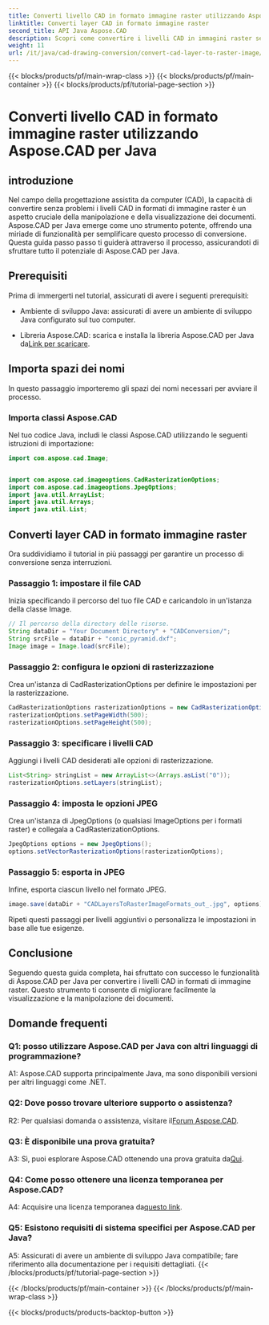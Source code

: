 ```yaml
---
title: Converti livello CAD in formato immagine raster utilizzando Aspose.CAD per Java
linktitle: Converti layer CAD in formato immagine raster
second_title: API Java Aspose.CAD
description: Scopri come convertire i livelli CAD in immagini raster senza sforzo con Aspose.CAD per Java. Segui la nostra guida passo passo per una visualizzazione fluida dei documenti.
weight: 11
url: /it/java/cad-drawing-conversion/convert-cad-layer-to-raster-image/
---
```


{{< blocks/products/pf/main-wrap-class >}}
{{< blocks/products/pf/main-container >}}
{{< blocks/products/pf/tutorial-page-section >}}

# Converti livello CAD in formato immagine raster utilizzando Aspose.CAD per Java

## introduzione

Nel campo della progettazione assistita da computer (CAD), la capacità di convertire senza problemi i livelli CAD in formati di immagine raster è un aspetto cruciale della manipolazione e della visualizzazione dei documenti. Aspose.CAD per Java emerge come uno strumento potente, offrendo una miriade di funzionalità per semplificare questo processo di conversione. Questa guida passo passo ti guiderà attraverso il processo, assicurandoti di sfruttare tutto il potenziale di Aspose.CAD per Java.

## Prerequisiti

Prima di immergerti nel tutorial, assicurati di avere i seguenti prerequisiti:

- Ambiente di sviluppo Java: assicurati di avere un ambiente di sviluppo Java configurato sul tuo computer.

-  Libreria Aspose.CAD: scarica e installa la libreria Aspose.CAD per Java da[Link per scaricare](https://releases.aspose.com/cad/java/).

## Importa spazi dei nomi

In questo passaggio importeremo gli spazi dei nomi necessari per avviare il processo.

### Importa classi Aspose.CAD

Nel tuo codice Java, includi le classi Aspose.CAD utilizzando le seguenti istruzioni di importazione:

```java
import com.aspose.cad.Image;


import com.aspose.cad.imageoptions.CadRasterizationOptions;
import com.aspose.cad.imageoptions.JpegOptions;
import java.util.ArrayList;
import java.util.Arrays;
import java.util.List;
```

## Converti layer CAD in formato immagine raster

Ora suddividiamo il tutorial in più passaggi per garantire un processo di conversione senza interruzioni.

### Passaggio 1: impostare il file CAD

Inizia specificando il percorso del tuo file CAD e caricandolo in un'istanza della classe Image.

```java
// Il percorso della directory delle risorse.
String dataDir = "Your Document Directory" + "CADConversion/";
String srcFile = dataDir + "conic_pyramid.dxf";
Image image = Image.load(srcFile);
```

### Passaggio 2: configura le opzioni di rasterizzazione

Crea un'istanza di CadRasterizationOptions per definire le impostazioni per la rasterizzazione.

```java
CadRasterizationOptions rasterizationOptions = new CadRasterizationOptions();
rasterizationOptions.setPageWidth(500);
rasterizationOptions.setPageHeight(500);
```

### Passaggio 3: specificare i livelli CAD

Aggiungi i livelli CAD desiderati alle opzioni di rasterizzazione.

```java
List<String> stringList = new ArrayList<>(Arrays.asList("0"));
rasterizationOptions.setLayers(stringList);
```

### Passaggio 4: imposta le opzioni JPEG

Crea un'istanza di JpegOptions (o qualsiasi ImageOptions per i formati raster) e collegala a CadRasterizationOptions.

```java
JpegOptions options = new JpegOptions();
options.setVectorRasterizationOptions(rasterizationOptions);
```

### Passaggio 5: esporta in JPEG

Infine, esporta ciascun livello nel formato JPEG.

```java
image.save(dataDir + "CADLayersToRasterImageFormats_out_.jpg", options);
```

Ripeti questi passaggi per livelli aggiuntivi o personalizza le impostazioni in base alle tue esigenze.

## Conclusione

Seguendo questa guida completa, hai sfruttato con successo le funzionalità di Aspose.CAD per Java per convertire i livelli CAD in formati di immagine raster. Questo strumento ti consente di migliorare facilmente la visualizzazione e la manipolazione dei documenti.

## Domande frequenti

### Q1: posso utilizzare Aspose.CAD per Java con altri linguaggi di programmazione?

A1: Aspose.CAD supporta principalmente Java, ma sono disponibili versioni per altri linguaggi come .NET.

### Q2: Dove posso trovare ulteriore supporto o assistenza?

 R2: Per qualsiasi domanda o assistenza, visitare il[Forum Aspose.CAD](https://forum.aspose.com/c/cad/19).

### Q3: È disponibile una prova gratuita?

 A3: Sì, puoi esplorare Aspose.CAD ottenendo una prova gratuita da[Qui](https://releases.aspose.com/).

### Q4: Come posso ottenere una licenza temporanea per Aspose.CAD?

 A4: Acquisire una licenza temporanea da[questo link](https://purchase.aspose.com/temporary-license/).

### Q5: Esistono requisiti di sistema specifici per Aspose.CAD per Java?

A5: Assicurati di avere un ambiente di sviluppo Java compatibile; fare riferimento alla documentazione per i requisiti dettagliati.
{{< /blocks/products/pf/tutorial-page-section >}}

{{< /blocks/products/pf/main-container >}}
{{< /blocks/products/pf/main-wrap-class >}}

{{< blocks/products/products-backtop-button >}}
